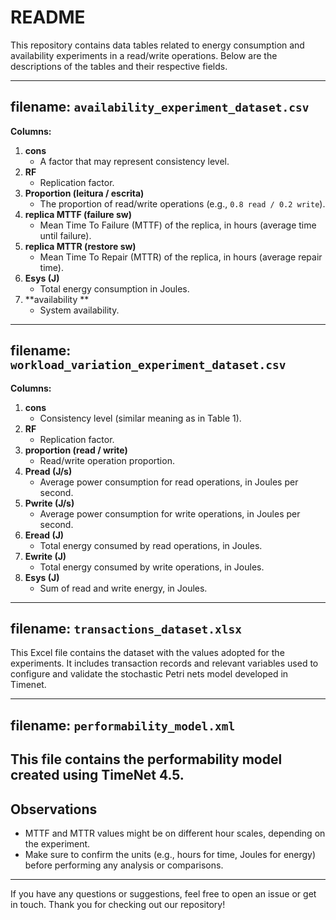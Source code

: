 # README

This repository contains data tables related to energy consumption and availability experiments in a read/write operations. Below are the descriptions of the tables and their respective fields.

---

## **filename:** `availability_experiment_dataset.csv`

**Columns:**
1. **cons**  
   - A factor that may represent consistency level.
2. **RF**  
   - Replication factor.
3. **Proportion (leitura / escrita)**  
   - The proportion of read/write operations (e.g., `0.8 read / 0.2 write`).
4. **replica MTTF (failure sw)**  
   - Mean Time To Failure (MTTF) of the replica, in hours (average time until failure).
5. **replica MTTR (restore sw)**  
   - Mean Time To Repair (MTTR) of the replica, in hours (average repair time).
6. **Esys (J)**  
   - Total energy consumption in Joules.
7. **availability **  
   - System availability.
---

## **filename:** `workload_variation_experiment_dataset.csv`

**Columns:**
1. **cons**  
   - Consistency level (similar meaning as in Table 1).
2. **RF**  
   - Replication factor.
3. **proportion (read / write)**  
   - Read/write operation proportion.
4. **Pread (J/s)**  
   - Average power consumption for read operations, in Joules per second.
5. **Pwrite (J/s)**  
   - Average power consumption for write operations, in Joules per second.
6. **Eread (J)**  
   - Total energy consumed by read operations, in Joules.
7. **Ewrite (J)**  
   - Total energy consumed by write operations, in Joules.
8. **Esys (J)**  
   - Sum of read and write energy, in Joules.

---

## **filename:** `transactions_dataset.xlsx`

This Excel file contains the dataset with the values adopted for the experiments.
It includes transaction records and relevant variables used to configure and validate the stochastic Petri nets model developed in Timenet. 

---
## **filename:** `performability_model.xml`

This file contains the performability model created using TimeNet 4.5.
---

## Observations

- MTTF and MTTR values might be on different hour scales, depending on the experiment.
- Make sure to confirm the units (e.g., hours for time, Joules for energy) before performing any analysis or comparisons.

---

If you have any questions or suggestions, feel free to open an issue or get in touch. Thank you for checking out our repository!